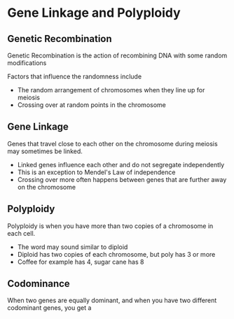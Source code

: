 # Gene Linkage and Polyploidy
## Genetic Recombination
Genetic Recombination is the action of recombining DNA with some random modifications

Factors that influence the randomness include
- The random arrangement of chromosomes when they line up for meiosis
- Crossing over at random points in the chromosome

## Gene Linkage
Genes that travel close to each other on the chromosome during meiosis may sometimes be linked.

- Linked genes influence each other and do not segregate independently
- This is an exception to Mendel's Law of independence
- Crossing over more often happens between genes that are further away on the chromosome

## Polyploidy
Polyploidy is when you have more than two copies of a chromosome in each cell. 

- The word may sound similar to diploid
- Diploid has two copies of each chromosome, but poly has 3 or more
- Coffee for example has 4, sugar cane has 8

## Codominance
When two genes are equally dominant, and when you have two different codominant genes, you get a 